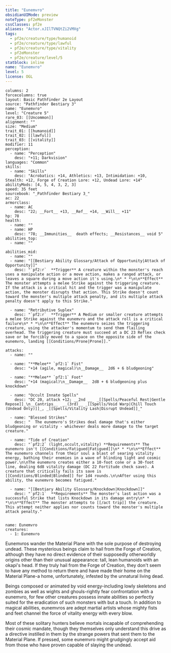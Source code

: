 ```yaml
---
title: "Eunemvro"
obsidianUIMode: preview
noteType: pf2eMonster
cssClasses: pf2e
aliases: "Actor.xJIlTVNQtZi2VMXg" 
tags:
  - pf2e/creature/type/humanoid
  - pf2e/creature/type/lawful
  - pf2e/creature/type/vitality
  - pf2eMonster
  - pf2e/creature/level/5
statblock: inline
name: "Eunemvro"
level: 5
license: OGL
---
```


```statblock
columns: 2
forcecolumns: true
layout: Basic Pathfinder 2e Layout
source: "Pathfinder Bestiary 3"
name: "Eunemvro"
level: "Creature 5"
rare_03: [[Uncommon]]
alignment: ""
size: "Medium"
trait_01: [[humanoid]]
trait_02: [[lawful]]
trait_03: [[vitality]]
modifier: 11
perception:
  - name: "Perception"
    desc: "+11; Darkvision"
languages: "Common"
skills:
  - name: "Skills"
    desc: "Acrobatics: +14, Athletics: +13, Intimidation: +10, Stealth: +12, Forge of Creation Lore: +12, Undead Lore: +14"
abilityMods: [4, 5, 4, 3, 2, 3]
speed: 35 feet
sourcebook: "_Pathfinder Bestiary 3_"
ac: 22
armorclass:
  - name: AC
    desc: "22; __Fort__ +13, __Ref__ +14, __Will__ +11"
hp: 78
health:
  - name: ""
  - name: HP
    desc: "78; __Immunities__  death effects; __Resistances__ void 5"
abilities_top:
  - name: ""

abilities_mid:
  - name: ""
  - name: "[[Bestiary Ability Glossary/Attack of Opportunity|Attack of Opportunity]]"
    desc: "`pf2:r`  **Trigger** A creature within the monster's reach uses a manipulate action or a move action, makes a ranged attack, or leaves a square during a move action it's using.\n* * *\n\n**Effect** The monster attempts a melee Strike against the triggering creature. If the attack is a critical hit and the trigger was a manipulate action, the monster disrupts that action. This Strike doesn't count toward the monster's multiple attack penalty, and its multiple attack penalty doesn't apply to this Strike."

  - name: "Retributive Suplex"
    desc: "`pf2:r`  **Trigger** A Medium or smaller creature attempts a melee Strike against the eunemvro and the attack roll is a critical failure\n* * *\n\n**Effect** The eunemvro seizes the triggering creature, using the attacker's momentum to send them flailing overhead. The triggering creature must succeed at a DC 23 Reflex check save or be forcibly moved to a space on the opposite side of the eunemvro, landing [[Conditions/Prone|Prone]]."

attacks:
  - name: ""

  - name: "**Melee** `pf2:1` Fist"
    desc: "+14 (agile, magical)\n__Damage__  2d6 + 6 bludgeoning"

  - name: "**Melee** `pf2:1` Foot"
    desc: "+14 (magical)\n__Damage__  2d8 + 6 bludgeoning plus knockdown"

  - name: "Occult Innate Spells"
    desc: "DC 20, attack +12; __2nd __  _[[Spells/Peaceful Rest|Gentle Repose]]_\n__Cantrips__  __(3rd)__ _[[Spells/Void Warp|Chill Touch (Undead Only)]]_, _[[Spells/Vitality Lash|Disrupt Undead]]_"

  - name: "Blessed Strikes"
    desc: "  The eunemvro's Strikes deal damage that's either bludgeoning or vitality - whichever deals more damage to the target creature."

  - name: "Tide of Creation"
    desc: "`pf2:2` (light,occult,vitality) **Requirements** The eunemvro isn't [[Conditions/Fatigued|Fatigued]]\n* * *\n\n**Effect** The eunemvro channels from their soul a blast of searing vitality energy, bathing their enemies in a wave of blinding light and cosmic power.\n\nThe eunemvro creates either a 10-foot cone or a 30-foot line, dealing 6d8 vitality damage (DC 22 Fortitude check save). A creature that critically fails its save is [[Conditions/Blinded|Blinded]] for 1d4 rounds.\n\nAfter using this ability, the eunemvro becomes fatigued."

  - name: "[[Bestiary Ability Glossary/Knockdown|Knockdown]]"
    desc: "`pf2:1`  **Requirements** The monster's last action was a successful Strike that lists Knockdown in its damage entry\n* * *\n\n**Effect** The monster attempts to [[/act trip]] the creature. This attempt neither applies nor counts toward the monster's multiple attack penalty."
 
```

```encounter-table
name: Eunemvro
creatures:
  - 1: Eunemvro
```



Eunemvros wander the Material Plane with the sole purpose of destroying undead. These mysterious beings claim to hail from the Forge of Creation, although they have no direct evidence of their supposedly otherworldly origins other than their unusual appearance: tall, lean humanoids with an okapi's head. If they truly hail from the Forge of Creation, they don't seem to have any method to return there and have made their home on the Material Plane-a home, unfortunately, infested by the unnatural living dead.

Beings composed or animated by void energy-including lowly skeletons and zombies as well as wights and ghouls-rightly fear confrontation with a eunemvro, for few other creatures possess innate abilities so perfectly suited for the eradication of such monsters with but a touch. In addition to magical abilities, eunemvros are adept martial artists whose mighty fists and feet channel the force of vitality energy with every blow.

Most of these solitary hunters believe mortals incapable of comprehending their cosmic mandate, though they themselves only understand this drive as a directive instilled in them by the strange powers that sent them to the Material Plane. If pressed, some eunemvro might grudgingly accept aid from those who have proven capable of slaying the undead.
